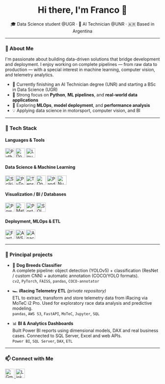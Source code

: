 <h1 align="center">Hi there, I'm Franco 👋</h1>

<p align="center">
  🎓 Data Science student @UGR · 🧠 AI Technician @UNR · 🇦🇷 Based in Argentina
</p>

---

### 🚀 About Me

I'm passionate about building data-driven solutions that bridge development and deployment. I enjoy working on complete pipelines — from raw data to production — with a special interest in machine learning, computer vision, and telemetry analytics.

- 🧪 Currently finishing an AI Technician degree (UNR) and starting a BSc in Data Science (UGR)
- 🔧 Strong focus on **Python**, **ML pipelines**, and **real-world data applications**
- 🧠 Exploring **MLOps**, **model deployment**, and **performance analysis**
- 💡 Applying data science in motorsport, computer vision, and BI

---

### 🧰 Tech Stack

#### Languages & Tools
<p>
  <img src="https://cdn.jsdelivr.net/gh/devicons/devicon/icons/python/python-original.svg" height="30" alt="Python"/>
  <img src="https://cdn.jsdelivr.net/gh/devicons/devicon/icons/docker/docker-original.svg" height="30" alt="Docker"/>
  <img src="https://cdn.jsdelivr.net/gh/devicons/devicon/icons/linux/linux-original.svg" height="30" alt="Linux"/>
</p>

#### Data Science & Machine Learning
<p>
  <img src="https://upload.wikimedia.org/wikipedia/commons/0/05/Scikit_learn_logo_small.svg" height="30" alt="Scikit-Learn"/>
  <img src="https://upload.wikimedia.org/wikipedia/commons/1/10/PyTorch_logo_icon.svg" height="30" alt="PyTorch"/>
  <img src="https://upload.wikimedia.org/wikipedia/commons/2/2d/Tensorflow_logo.svg" height="30" alt="TensorFlow"/>
  <img src="https://www.vectorlogo.zone/logos/opencv/opencv-icon.svg" height="30" alt="OpenCV"/>
  <img src="https://pandas.pydata.org/static/img/pandas_white.svg" height="30" alt="Pandas"/>
  <img src="https://upload.wikimedia.org/wikipedia/commons/3/31/NumPy_logo_2020.svg" height="30" alt="NumPy"/>
</p>

#### Visualization / BI / Databases
<p>
  <img src="https://img.icons8.com/color/48/power-bi.png" height="30" alt="Power BI"/>
  <img src="https://matplotlib.org/_static/images/logo2.svg" height="30" alt="Matplotlib"/>
  <img src="https://cdn.jsdelivr.net/gh/devicons/devicon/icons/postgresql/postgresql-original.svg" height="30" alt="PostgreSQL"/>
  <img src="https://cdn.jsdelivr.net/gh/devicons/devicon@latest/icons/microsoftsqlserver/microsoftsqlserver-original.svg" height="30" alt="SQL"/>
</p>

#### Deployment, MLOps & ETL
<p>
  <img src="https://cdn.jsdelivr.net/gh/devicons/devicon/icons/fastapi/fastapi-original.svg" height="30" alt="FastAPI"/>
  <img src="https://cdn.jsdelivr.net/gh/devicons/devicon@latest/icons/amazonwebservices/amazonwebservices-original-wordmark.svg" height="30" alt="AWS"/>
  <img src="https://cdn.jsdelivr.net/gh/devicons/devicon@latest/icons/apacheairflow/apacheairflow-original.svg" height="30" alt="Apache"/>
</p>

---

### 🧪 Principal projects

- 🐶 **Dog Breeds Classifier**  
  A complete pipeline: object detection (YOLOv5) + classification (ResNet / custom CNN) + automatic annotation (COCO/YOLO formats).  
  `cv2`, `PyTorch`, `FAISS`, `pandas`, `COCO-annotator`

- 🏎️ **iRacing Telemetry ETL** *(private repository)*  
  ETL to extract, transform and store telemetry data from iRacing via MoTeC i2 Pro. Used for exploratory race data analysis and predictive modeling.  
  `pandas`, `AWS S3`, `FastAPI`, `MoTeC`, `Jupyter`, `SQL`

- 📊 **BI & Analytics Dashboards**  
  Built Power BI reports using dimensional models, DAX and real business cases. Connected to SQL Server, Excel and web APIs.  
  `Power BI`, `SQL Server`, `DAX`, `ETL`

---

### 📫 Connect with Me

<p>
  <a href="mailto:francoantuna.job@gmail.com">
    <img src="https://cdn.jsdelivr.net/gh/devicons/devicon@latest/icons/google/google-original.svg" height="30" alt="Gmail"/>

  </a>
  <a href="https://www.linkedin.com/in/franco-antuna/" target="_blank">
    <img src="https://cdn.jsdelivr.net/gh/devicons/devicon@latest/icons/linkedin/linkedin-original.svg" height="30" alt="LinkedIn"/>

  </a>
</p>

